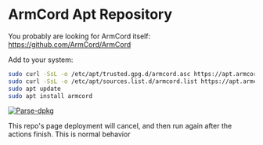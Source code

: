 # ArmCord Apt Repository

You probably are looking for ArmCord itself: <https://github.com/ArmCord/ArmCord>

Add to your system:

```bash
sudo curl -SsL -o /etc/apt/trusted.gpg.d/armcord.asc https://apt.armcord.dev/key.asc
sudo curl -SsL -o /etc/apt/sources.list.d/armcord.list https://apt.armcord.dev/armcord.list
sudo apt update
sudo apt install armcord
```

[![Parse-dpkg](https://github.com/ArmCord/apt-repo/actions/workflows/dpkg.yml/badge.svg)](https://github.com/ArmCord/apt-repo/actions/workflows/dpkg.yml)

This repo's page deployment will cancel, and then run again after the actions finish. This is normal behavior
